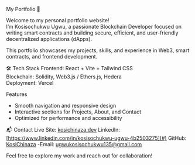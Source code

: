 My Portfolio 🚀

Welcome to my personal portfolio website!  
I’m Kosisochukwu Ugwu, a passionate Blockchain Developer focused on writing smart contracts and building secure, efficient, and user-friendly decentralized applications (dApps).  

This portfolio showcases my projects, skills, and experience in Web3, smart contracts, and frontend development.


🛠️ Tech Stack
Frontend: React + Vite + Tailwind CSS  
Blockchain: Solidity, Web3.js / Ethers.js, Hedera  
Deployment: Vercel



 Features
- Smooth navigation and responsive design  
- Interactive sections for Projects, About, and Contact  
- Optimized for performance and accessibility  



📬 Contact
Live Site: [kosichinaza.dev](www.kosichinaza.dev)
LinkedIn: [https://www.linkedin.com/in/kosisochukwu-ugwu-4b2503275](#)
GitHub: [KosiChinaza](https://github.com/KosiChinaza)
-Email: ugwukosisochukwu135@gmail.com  

 Feel free to explore my work and reach out for collaboration!
